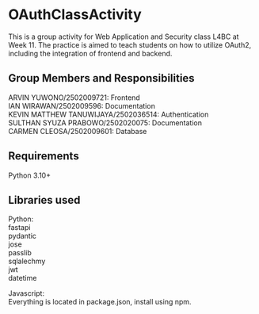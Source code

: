 # OAuthClassActivity </br>

This is a group activity for Web Application and Security class L4BC at Week 11. The practice is aimed to teach students on how to utilize OAuth2, including the integration of frontend and backend. </br>

## Group Members and Responsibilities</br>

ARVIN YUWONO/2502009721: Frontend</br>
IAN WIRAWAN/2502009596: Documentation</br>
KEVIN MATTHEW TANUWIJAYA/2502036514: Authentication</br>
SULTHAN SYUZA PRABOWO/2502020075: Documentation</br>
CARMEN CLEOSA/2502009601: Database</br>

## Requirements</br>

Python 3.10+</br>

## Libraries used</br>
Python: </br>
fastapi</br>
pydantic</br>
jose</br>
passlib</br>
sqlalechmy</br>
jwt</br>
datetime</br>

Javascript:</br>
Everything is located in package.json, install using npm.</br>






